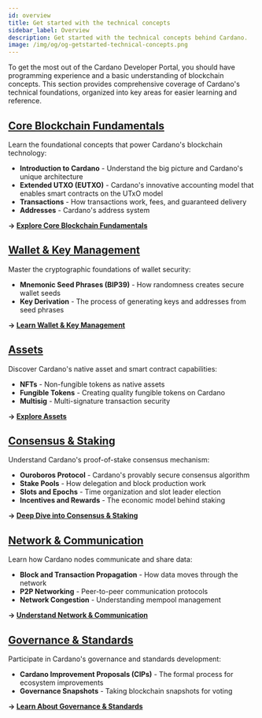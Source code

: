 ```yaml
---
id: overview
title: Get started with the technical concepts
sidebar_label: Overview
description: Get started with the technical concepts behind Cardano.
image: /img/og/og-getstarted-technical-concepts.png
--- 
```


To get the most out of the Cardano Developer Portal, you should have programming experience and a basic understanding of blockchain concepts. This section provides comprehensive coverage of Cardano's technical foundations, organized into key areas for easier learning and reference.

## [Core Blockchain Fundamentals](core-blockchain-fundamentals)

Learn the foundational concepts that power Cardano's blockchain technology:

- **Introduction to Cardano** - Understand the big picture and Cardano's unique architecture
- **Extended UTXO (EUTXO)** - Cardano's innovative accounting model that enables smart contracts on the UTxO model
- **Transactions** - How transactions work, fees, and guaranteed delivery
- **Addresses** - Cardano's address system

**→ [Explore Core Blockchain Fundamentals](core-blockchain-fundamentals)**

## [Wallet & Key Management](wallet-key-management)

Master the cryptographic foundations of wallet security:

- **Mnemonic Seed Phrases (BIP39)** - How randomness creates secure wallet seeds
- **Key Derivation** - The process of generating keys and addresses from seed phrases

**→ [Learn Wallet & Key Management](wallet-key-management)**

## [Assets](assets)

Discover Cardano's native asset and smart contract capabilities:

- **NFTs** - Non-fungible tokens as native assets
- **Fungible Tokens** - Creating quality fungible tokens on Cardano
- **Multisig** - Multi-signature transaction security

**→ [Explore Assets](assets)**

## [Consensus & Staking](consensus-staking)

Understand Cardano's proof-of-stake consensus mechanism:

- **Ouroboros Protocol** - Cardano's provably secure consensus algorithm
- **Stake Pools** - How delegation and block production work
- **Slots and Epochs** - Time organization and slot leader election
- **Incentives and Rewards** - The economic model behind staking

**→ [Deep Dive into Consensus & Staking](consensus-staking)**

## [Network & Communication](network-communication)

Learn how Cardano nodes communicate and share data:

- **Block and Transaction Propagation** - How data moves through the network
- **P2P Networking** - Peer-to-peer communication protocols
- **Network Congestion** - Understanding mempool management

**→ [Understand Network & Communication](network-communication)**

## [Governance & Standards](governance-standards)

Participate in Cardano's governance and standards development:

- **Cardano Improvement Proposals (CIPs)** - The formal process for ecosystem improvements  
- **Governance Snapshots** - Taking blockchain snapshots for voting

**→ [Learn About Governance & Standards](governance-standards)**